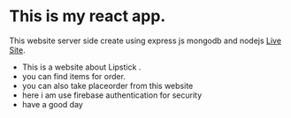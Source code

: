 # This is my  react app.
This website  server side create using express js mongodb and nodejs 
[Live Site](https://vigilant-shockley-e63c57.netlify.app/).

* This is a website about Lipstick .
* you can find  items for order. 
* you can also take placeorder from this website 
* here i am use firebase authentication for security 
*  have a good day
